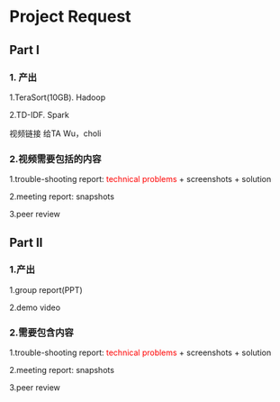 # Project Request



## Part I

### 1. 产出

1.TeraSort(10GB). Hadoop

2.TD-IDF.  Spark

视频链接 给TA Wu，choli

### 2.视频需要包括的内容

1.trouble-shooting report:  <font color='red'>technical problems</font>  +  screenshots  + solution

2.meeting report: snapshots 

3.peer review



## Part II

### 1.产出

1.group report(PPT)

2.demo video

### 2.需要包含内容

1.trouble-shooting report:  <font color='red'>technical problems</font>  +  screenshots  + solution

2.meeting report: snapshots 

3.peer review